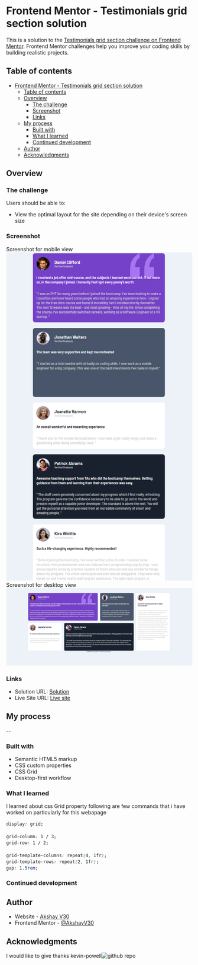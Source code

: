 # Frontend Mentor - Testimonials grid section solution

This is a solution to the [Testimonials grid section challenge on Frontend Mentor](https://www.frontendmentor.io/challenges/testimonials-grid-section-Nnw6J7Un7). Frontend Mentor challenges help you improve your coding skills by building realistic projects.

## Table of contents

- [Frontend Mentor - Testimonials grid section solution](#frontend-mentor---testimonials-grid-section-solution)
  - [Table of contents](#table-of-contents)
  - [Overview](#overview)
    - [The challenge](#the-challenge)
    - [Screenshot](#screenshot)
    - [Links](#links)
  - [My process](#my-process)
    - [Built with](#built-with)
    - [What I learned](#what-i-learned)
    - [Continued development](#continued-development)
  - [Author](#author)
  - [Acknowledgments](#acknowledgments)

## Overview

### The challenge

Users should be able to:

- View the optimal layout for the site depending on their device's screen size

### Screenshot

Screenshot for mobile view ![Mobile](./screenshot/mobile.png)
Screenshot for desktop view ![Desktop](./screenshot/desktop.png)

### Links

- Solution URL: [Solution](https://akshayv30.github.io/Front-End-Mentor-Challenges/tree/master/testimonials-grid-section-main)
- Live Site URL: [Live site](https://akshayv30.github.io/Front-End-Mentor-Challenges/testimonials-grid-section-main/index.html)

## My process

--

### Built with

- Semantic HTML5 markup
- CSS custom properties
- CSS Grid
- Desktop-first workflow

### What I learned

I learned about css Grid property following are few commands that i have worked on particularly for this webapage

```css
display: grid;

grid-column: 1 / 3;
grid-row: 1 / 2;

grid-template-columns: repeat(4, 1fr);
grid-template-rows: repeat(2, 1fr);
gap: 1.5rem;
```

### Continued development

## Author

- Website - [Akshay V30](https://github.com/AkshayV30)
- Frontend Mentor - [@AkshayV30](https://www.frontendmentor.io/profile/AkshayV30)

## Acknowledgments

I would like to give thanks kevin-powell![github repo](https://github.com/kevin-powell/learn-grid-the-easy-way)
